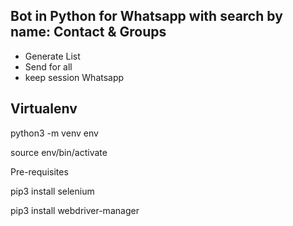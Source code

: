 ## Bot in Python for Whatsapp with search by name: Contact & Groups

* Generate List
* Send for all
* keep session Whatsapp

## Virtualenv
python3 -m venv env

source env/bin/activate


Pre-requisites

pip3 install selenium

pip3 install webdriver-manager
